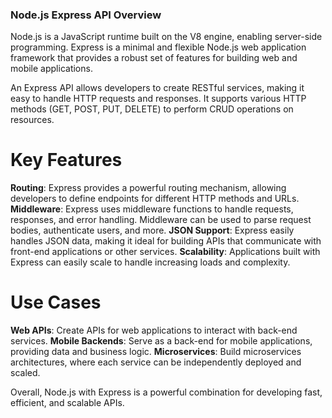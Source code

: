 ### Node.js Express API Overview

Node.js is a JavaScript runtime built on the V8 engine, enabling server-side programming. Express is a minimal and flexible Node.js web application framework that provides a robust set of features for building web and mobile applications.

An Express API allows developers to create RESTful services, making it easy to handle HTTP requests and responses. It supports various HTTP methods (GET, POST, PUT, DELETE) to perform CRUD operations on resources.

# Key Features

 **Routing**: Express provides a powerful routing mechanism, allowing developers to define endpoints for different HTTP methods and URLs.
 **Middleware**: Express uses middleware functions to handle requests, responses, and error handling. Middleware can be used to parse request bodies, authenticate users, and more.
 **JSON Support**: Express easily handles JSON data, making it ideal for building APIs that communicate with front-end applications or other services.
 **Scalability**: Applications built with Express can easily scale to handle increasing loads and complexity.

# Use Cases

 **Web APIs**: Create APIs for web applications to interact with back-end services.
 **Mobile Backends**: Serve as a back-end for mobile applications, providing data and business logic.
 **Microservices**: Build microservices architectures, where each service can be independently deployed and scaled.

Overall, Node.js with Express is a powerful combination for developing fast, efficient, and scalable APIs.
